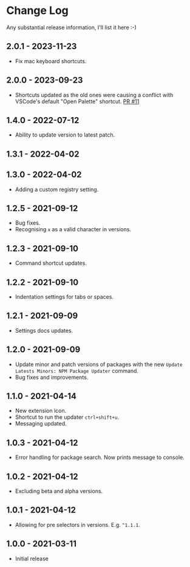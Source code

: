 # Change Log

Any substantial release information, I'll list it here :-)

## 2.0.1 - 2023-11-23

- Fix mac keyboard shortcuts.

## 2.0.0 - 2023-09-23

- Shortcuts updated as the old ones were causing a conflict with VSCode's default "Open Palette" shortcut. [PR #11](https://github.com/garthtee/npm-package-updater/pull/11)

## 1.4.0 - 2022-07-12

- Ability to update version to latest patch.

## 1.3.1 - 2022-04-02

## 1.3.0 - 2022-04-02

- Adding a custom registry setting.

## 1.2.5 - 2021-09-12

- Bug fixes.
- Recognising `x` as a valid character in versions.

## 1.2.3 - 2021-09-10

- Command shortcut updates.

## 1.2.2 - 2021-09-10

- Indentation settings for tabs or spaces.

## 1.2.1 - 2021-09-09

- Settings docs updates.

## 1.2.0 - 2021-09-09

- Update minor and patch versions of packages with the new `Update Latests Minors: NPM Package Updater` command.
- Bug fixes and improvements.

## 1.1.0 - 2021-04-14

- New extension icon.
- Shortcut to run the updater `ctrl+shift+u`.
- Messaging updated.

## 1.0.3 - 2021-04-12

- Error handling for package search. Now prints message to console.

## 1.0.2 - 2021-04-12

- Excluding beta and alpha versions.

## 1.0.1 - 2021-04-12

- Allowing for pre selectors in versions. E.g. `^1.1.1`.

## 1.0.0 - 2021-03-11

- Initial release
